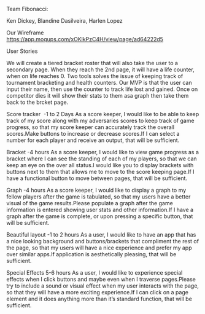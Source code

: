 Team Fibonacci:

Ken Dickey, Blandine Dasilveira, Harlen Lopez


Our Wireframe 
https://app.moqups.com/xOKlkPzC4H/view/page/ad64222d5

User Stories

We will create a tiered bracket roster that will also take the user to a secondary page. When they reach the 2nd page, it will have a life counter, when on life reaches 0. Two tools solves the issue of keeping track of tournament bracketing and health counters. Our MVP is that the user can input their name, then use the counter to track life lost and gained. Once on competitor dies it will show their stats to them asa graph then take them back to the brcket page.

Score tracker  -1 to 2 Days
As a score keeper, I would like to be able to keep track of my score along with my adversaries scores to keep track of game progress, so that my score keeper can accurately track the overall scores.Make buttons to increase or decrease scores.If I can select a number for each player and receive an output, that will be sufficient.

Bracket -4 hours
As a score keeper, I would like to view game progress as a bracket where I can see the standing of each of my players, so that we can keep an eye on the over all status.I would like you to display brackets with buttons next to them that allows me to move to the score keeping page.If I have a functional button to move between pages, that will be sufficient.

Graph -4 hours
As a score keeper, I would like to display a graph to my fellow players after the game is tabulated, so that my users have a better visual of the game results.Please populate a graph after the game information is entered showing user stats and other information.If I have a graph after the game is complete, or upon pressing a specific button, that will be sufficient.

Beautiful layout -1 to 2 hours
As a user, I would like to have an app that has a nice looking background and buttons/brackets that compliment the rest of the page, so that my users will have a nice experience and prefer my app over similar apps.If application is aesthetically pleasing, that will be sufficient.

Special Effects 5-6 hours
As a user, I would like to experience special effects when I click buttons and maybe even when I traverse pages.Please try to include a sound or visual effect when my user interacts with the page, so that they will have a more exciting experience.If I can click on a page element and it does anything more than it’s standard function, that will be sufficient.
